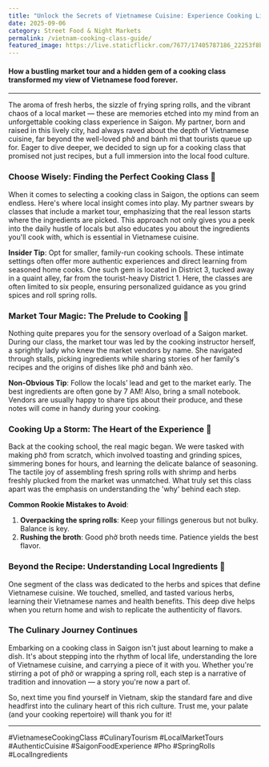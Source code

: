 ```yaml
---
title: "Unlock the Secrets of Vietnamese Cuisine: Experience Cooking Like a Local"
date: 2025-09-06
category: Street Food & Night Markets
permalink: /vietnam-cooking-class-guide/
featured_image: https://live.staticflickr.com/7677/17405787186_22253f8b63.jpg
---
```

#### How a bustling market tour and a hidden gem of a cooking class transformed my view of Vietnamese food forever.

- - -

The aroma of fresh herbs, the sizzle of frying spring rolls, and the vibrant chaos of a local market — these are memories etched into my mind from an unforgettable cooking class experience in Saigon. My partner, born and raised in this lively city, had always raved about the depth of Vietnamese cuisine, far beyond the well-loved phở and bánh mì that tourists queue up for. Eager to dive deeper, we decided to sign up for a cooking class that promised not just recipes, but a full immersion into the local food culture.

### Choose Wisely: Finding the Perfect Cooking Class 🍳

When it comes to selecting a cooking class in Saigon, the options can seem endless. Here's where local insight comes into play. My partner swears by classes that include a market tour, emphasizing that the real lesson starts where the ingredients are picked. This approach not only gives you a peek into the daily hustle of locals but also educates you about the ingredients you'll cook with, which is essential in Vietnamese cuisine.

**Insider Tip**: Opt for smaller, family-run cooking schools. These intimate settings often offer more authentic experiences and direct learning from seasoned home cooks. One such gem is located in District 3, tucked away in a quaint alley, far from the tourist-heavy District 1. Here, the classes are often limited to six people, ensuring personalized guidance as you grind spices and roll spring rolls.

### Market Tour Magic: The Prelude to Cooking 🛒

Nothing quite prepares you for the sensory overload of a Saigon market. During our class, the market tour was led by the cooking instructor herself, a sprightly lady who knew the market vendors by name. She navigated through stalls, picking ingredients while sharing stories of her family's recipes and the origins of dishes like phở and bánh xèo.

**Non-Obvious Tip**: Follow the locals’ lead and get to the market early. The best ingredients are often gone by 7 AM! Also, bring a small notebook. Vendors are usually happy to share tips about their produce, and these notes will come in handy during your cooking.

### Cooking Up a Storm: The Heart of the Experience 🥘

Back at the cooking school, the real magic began. We were tasked with making phở from scratch, which involved toasting and grinding spices, simmering bones for hours, and learning the delicate balance of seasoning. The tactile joy of assembling fresh spring rolls with shrimp and herbs freshly plucked from the market was unmatched. What truly set this class apart was the emphasis on understanding the 'why' behind each step.

**Common Rookie Mistakes to Avoid**:

1. **Overpacking the spring rolls**: Keep your fillings generous but not bulky. Balance is key.
2. **Rushing the broth**: Good phở broth needs time. Patience yields the best flavor.

### Beyond the Recipe: Understanding Local Ingredients 🌿

One segment of the class was dedicated to the herbs and spices that define Vietnamese cuisine. We touched, smelled, and tasted various herbs, learning their Vietnamese names and health benefits. This deep dive helps when you return home and wish to replicate the authenticity of flavors.

### The Culinary Journey Continues

Embarking on a cooking class in Saigon isn't just about learning to make a dish. It's about stepping into the rhythm of local life, understanding the lore of Vietnamese cuisine, and carrying a piece of it with you. Whether you're stirring a pot of phở or wrapping a spring roll, each step is a narrative of tradition and innovation — a story you're now a part of.

So, next time you find yourself in Vietnam, skip the standard fare and dive headfirst into the culinary heart of this rich culture. Trust me, your palate (and your cooking repertoire) will thank you for it!

- - -

\#VietnameseCookingClass #CulinaryTourism #LocalMarketTours #AuthenticCuisine #SaigonFoodExperience #Pho #SpringRolls #LocalIngredients
